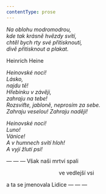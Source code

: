```yaml
---
contentType: prose
---
```


_Na oblohu modromodrou,  
kde tak krásně hvězdy svítí,  
chtěl bych rty své přitisknouti,  
divě přitisknout a plakat._

  

Heinrich Heine

  

_Heinovské noci!  
Lásko,  
najdu tě!  
Hřebínku v závěji,  
zahraju na tebe!  
Rozsviťte, jabloně, neprosím za sebe.  
Zahraju veselou! Zahraju naději!_

  

_Heinovské noci!  
Luno!  
Vánice!  
A v humnech svítí hloh!  
A vyjí žlutí psi!_

  

— — — Však naši mrtví spali

                                   ve vedlejší vsi

a ta se jmenovala Lidice — — —
